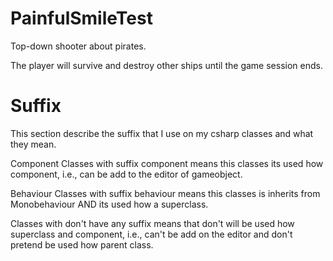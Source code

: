# PainfulSmileTest
Top-down shooter about pirates. 

The player will survive and destroy other ships until the game session ends.

# Suffix
This section describe the suffix that I use on my csharp classes and what they mean.

Component
  Classes with suffix component means this classes its used how component, i.e., can be add to the editor of gameobject. 
  
 Behaviour
  Classes with suffix behaviour means this classes is inherits from Monobehaviour AND its used how a superclass.
  
 Classes with don't have any suffix means that don't will be used how superclass and component, i.e., can't be add on the editor and don't pretend be used how parent class. 
 

